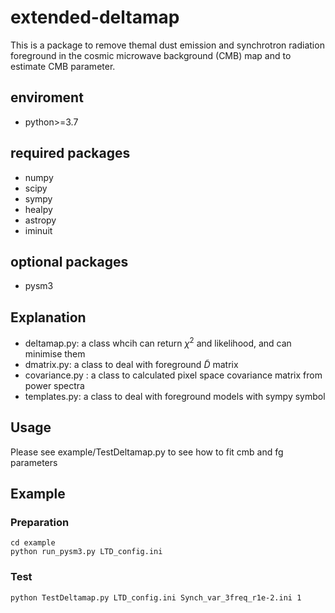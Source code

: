 # extended-deltamap

This is a package to remove themal dust emission and synchrotron radiation foreground in the cosmic microwave background (CMB) map
and to estimate CMB parameter.


## enviroment
- python>=3.7

## required packages
- numpy
- scipy 
- sympy
- healpy
- astropy
- iminuit

## optional packages
- pysm3

## Explanation
- deltamap.py: a class whcih can return $\chi^2$ and likelihood, and can minimise them
- dmatrix.py: a class to deal with foreground $\tilde{D}$ matrix
- covariance.py : a class to calculated pixel space covariance matrix from power spectra
- templates.py: a class to deal with foreground models with sympy symbol

## Usage
Please see example/TestDeltamap.py to see how to fit cmb and fg parameters
## Example
### Preparation
```
cd example
python run_pysm3.py LTD_config.ini
```
### Test
```
python TestDeltamap.py LTD_config.ini Synch_var_3freq_r1e-2.ini 1
```

